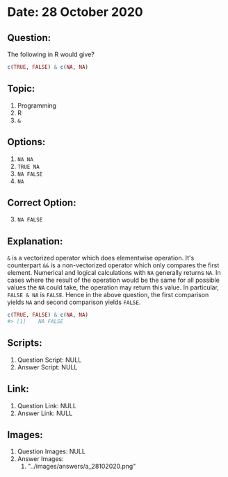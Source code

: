 # Date: 28 October 2020

## Question:
The following in R would give?
```r
c(TRUE, FALSE) & c(NA, NA)
```

## Topic:
1. Programming
2. R
3. `&`

## Options:
1. `NA NA`
2. `TRUE NA`
3. `NA FALSE`
4. `NA`

## Correct Option:
3. `NA FALSE`

## Explanation:
`&` is a vectorized operator which does elementwise operation. It's counterpart `&&` is a non-vectorized operator which only compares the first element. Numerical and logical calculations with `NA` generally returns `NA`. In cases where the result of the operation would be the same for all possible values the `NA` could take, the operation may return this value. In particular, `FALSE & NA` is `FALSE`. Hence in the above question, the first comparison yields `NA` and second comparison yields `FALSE`.
``` r
c(TRUE, FALSE) & c(NA, NA)
#> [1]    NA FALSE
```

## Scripts:
1. Question Script: NULL
2. Answer Script: NULL

## Link:
1. Question Link: NULL
2. Answer Link: NULL

## Images:
1. Question Images: NULL
2. Answer Images:
   1. "../images/answers/a_28102020.png" 
